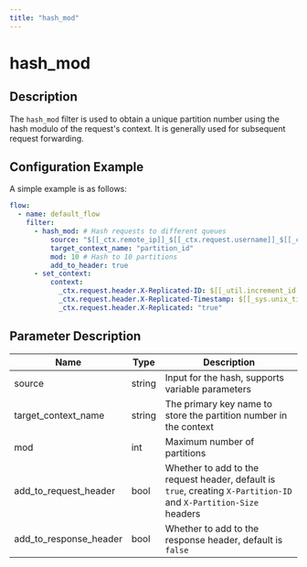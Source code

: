 ```yaml
---
title: "hash_mod"
---
```


# hash_mod

## Description

The `hash_mod` filter is used to obtain a unique partition number using the hash modulo of the request's context. It is generally used for subsequent request forwarding.

## Configuration Example

A simple example is as follows:

```yaml
flow:
  - name: default_flow
    filter:
      - hash_mod: # Hash requests to different queues
          source: "$[[_ctx.remote_ip]]_$[[_ctx.request.username]]_$[[_ctx.request.path]]"
          target_context_name: "partition_id"
          mod: 10 # Hash to 10 partitions
          add_to_header: true
      - set_context:
          context:
            _ctx.request.header.X-Replicated-ID: $[[_util.increment_id.request_number_id]]_$[[_util.generate_uuid]]
            _ctx.request.header.X-Replicated-Timestamp: $[[_sys.unix_timestamp_of_now]]
            _ctx.request.header.X-Replicated: "true"
```

## Parameter Description

| Name                     | Type     | Description                               |
| ------------------------ | -------- | ----------------------------------------- |
| source                   | string   | Input for the hash, supports variable parameters |
| target_context_name      | string   | The primary key name to store the partition number in the context |
| mod                      | int      | Maximum number of partitions              |
| add_to_request_header    | bool     | Whether to add to the request header, default is `true`, creating `X-Partition-ID` and `X-Partition-Size` headers |
| add_to_response_header   | bool     | Whether to add to the response header, default is `false` |
